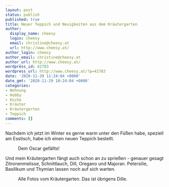```yaml
---
layout: post
status: publish
published: true
title: Neuer Teppich und Neuigkeiten aus dem Kräutergarten
author:
  display_name: cheesy
  login: cheesy
  email: christine@cheesy.at
  url: http://www.cheesy.at/
author_login: cheesy
author_email: christine@cheesy.at
author_url: http://www.cheesy.at/
wordpress_id: 42783
wordpress_url: http://www.cheesy.at/?p=42783
date: '2020-11-29 11:24:04 +0000'
date_gmt: '2020-11-29 10:24:04 +0000'
categories:
- Wohnung
- Hobby
- Küche
- Kräuter
- Kräutergarten
- Teppich
comments: []
---
```

<!-- wp:paragraph -->
Nachdem ich jetzt im Winter es gerne warm unter den Füßen habe, speziell am Esstisch, habe ich einen neuen Teppich bestellt.
<!-- /wp:paragraph -->
<!-- wp:image {"id":42784} -->
<figure class="wp-block-image"><img src="{% link _passets/2020-11-29-neuer-teppich-und-neuigkeiten-aus-dem-krautergarten/Teppich.jpg %}" alt="" class="wp-image-42784"><br>
<figcaption>Dem Oscar gefällts!</figcaption>
</figure>
<!-- /wp:image -->
<!-- wp:paragraph -->
Und mein Kräutergarten fängt auch schon an zu sprießen - genauer gesagt Zitronenmelisse, Schnittlauch, Dill, Oregano und Majoran. Petersilie, Basilikum und Thymian lassen noch auf sich warten.
<!-- /wp:paragraph -->
<!-- wp:image {"id":42780,"linkDestination":"custom"} -->
<figure class="wp-block-image"><a href="{% link _fotos/leben-in-belfast/2020/kraeutergarten/index.md %}"><img src="{% link _fotos/leben-in-belfast/2020/kraeutergarten/Kräutergarten-013.jpg %}" alt="" class="wp-image-42780"></a><br>
<figcaption>Alle Fotos vom Kräutergarten. Das ist übrigens Dille.</figcaption>
</figure>
<!-- /wp:image -->
